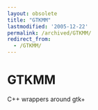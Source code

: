 ```yaml
---
layout: obsolete
title: "GTKMM"
lastmodified: '2005-12-22'
permalink: /archived/GTKMM/
redirect_from:
  - /GTKMM/
---
```


GTKMM
=====

C++ wrappers around gtk+


